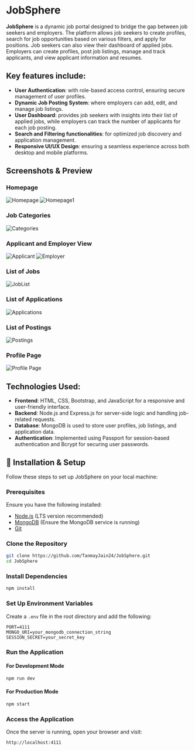 # JobSphere

**JobSphere** is a dynamic job portal designed to bridge the gap between job seekers and employers. The platform allows job seekers to create profiles, search for job opportunities based on various filters, and apply for positions. Job seekers can also view their dashboard of applied jobs. Employers can create profiles, post job listings, manage and track applicants, and view applicant information and resumes.

## Key features include:
- **User Authentication**: with role-based access control, ensuring secure management of user profiles.
- **Dynamic Job Posting System**: where employers can add, edit, and manage job listings.
- **User Dashboard**: provides job seekers with insights into their list of applied jobs, while employers can track the number of applicants for each job posting.
- **Search and Filtering functionalities**: for optimized job discovery and application management.
- **Responsive UI/UX Design**: ensuring a seamless experience across both desktop and mobile platforms.

## Screenshots & Preview  

### Homepage  
![Homepage](https://github.com/TanmayJain24/JobSphere/blob/main/public/images/Home1.png)
![Homepage1](https://github.com/TanmayJain24/JobSphere/blob/main/public/images/Home2.png)

### Job Categories
![Categories](https://github.com/TanmayJain24/JobSphere/blob/main/public/images/Categories.png)

### Applicant and Employer View
![Applicant](https://github.com/TanmayJain24/JobSphere/blob/main/public/images/ApplicantView.png)
![Employer](https://github.com/TanmayJain24/JobSphere/blob/main/public/images/EmployeeView.png)

### List of Jobs
![JobList](https://github.com/TanmayJain24/JobSphere/blob/main/public/images/JobList.png)

### List of Applications
![Applications](https://github.com/TanmayJain24/JobSphere/blob/main/public/images/MyApplications.png)

### List of Postings
![Postings](https://github.com/TanmayJain24/JobSphere/blob/main/public/images/MyPostings.png)

### Profile Page
![Profile Page](https://github.com/TanmayJain24/JobSphere/blob/main/public/images/Profile.png)

## Technologies Used:
- **Frontend**: HTML, CSS, Bootstrap, and JavaScript for a responsive and user-friendly interface.
- **Backend**: Node.js and Express.js for server-side logic and handling job-related requests.
- **Database**: MongoDB is used to store user profiles, job listings, and application data.
- **Authentication**: Implemented using Passport for session-based authentication and Bcrypt for securing user passwords.

## 🚀 Installation & Setup  

Follow these steps to set up JobSphere on your local machine:  

### **Prerequisites**  
Ensure you have the following installed:  
- [Node.js](https://nodejs.org/) (LTS version recommended)  
- [MongoDB](https://www.mongodb.com/) (Ensure the MongoDB service is running)  
- [Git](https://git-scm.com/)  

### **Clone the Repository**  
```bash
git clone https://github.com/TanmayJain24/JobSphere.git
cd JobSphere
```

### **Install Dependencies**  
```bash
npm install
```

### **Set Up Environment Variables**  
Create a `.env` file in the root directory and add the following:  
```env
PORT=4111
MONGO_URI=your_mongodb_connection_string
SESSION_SECRET=your_secret_key
```

### **Run the Application**  

#### **For Development Mode**  
```bash
npm run dev
```

#### **For Production Mode**  
```bash
npm start
```

### **Access the Application**  
Once the server is running, open your browser and visit:  
```bash
http://localhost:4111
```

